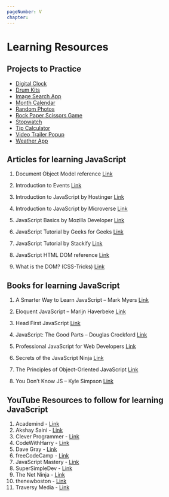 ```yaml
---
pageNumber: V
chapter: 
---
```

# Learning Resources
## Projects to Practice

- [Digital Clock](../beginner-projects/digital-clock.md)
- [Drum Kits](../beginner-projects/electronic-drum-kit.md)
- [Image Search App](../beginner-projects/image-search.md)
- [Month Calendar](../beginner-projects/monthly-calendar.md)
- [Random Photos](../beginner-projects/random-photos-generator.md)
- [Rock Paper Scissors Game](../beginner-projects/rock-paper-scissors-game.md)
- [Stopwatch](../beginner-projects/simple-stopwatch.md)
- [Tip Calculator](../beginner-projects/tip-calculator.md)
- [Video Trailer Popup](../beginner-projects/video-trailer-popup.md)
- [Weather App](../beginner-projects/weather-app.md)

## Articles for learning JavaScript 


1. Document Object Model reference [Link](https://developer.mozilla.org/en-US/docs/Web/API/Document_Object_Model)

2. Introduction to Events [Link](https://developer.mozilla.org/en-US/docs/Learn/JavaScript/Building_blocks/Events)

3. Introduction to JavaScript by Hostinger [Link](https://www.hostinger.com/tutorials/what-is-javascript)

4. Introduction to JavaScript by Microverse [Link](https://www.microverse.org/blog/introduction-to-javascript-a-guide-for-beginners)

5. 	JavaScript Basics by Mozilla Developer [Link](https://developer.mozilla.org/en-US/docs/Learn/Getting_started_with_the_web/JavaScript_basics)

6. JavaScript Tutorial by Geeks for Geeks [Link](https://www.geeksforgeeks.org/javascript/)

7. JavaScript Tutorial by Stackify [Link]( https://stackify.com/learn-javascript-tutorials/)

8. JavaScript HTML DOM reference [Link](https://www.w3schools.com/js/js_htmldom.asp)

9. What is the DOM? (CSS-Tricks) [Link](https://css-tricks.com/dom/)

## Books for learning JavaScript  

1. A Smarter Way to Learn JavaScript – Mark Myers [Link](https://www.amazon.in/Smarter-Way-Learn-JavaScript-technology-ebook/dp/B00H1W9I6C)

2. Eloquent JavaScript – Marijn Haverbeke [Link](https://www.amazon.in/Eloquent-JavaScript-3rd-Introduction-Programming-ebook/dp/B07C96Q217)

3. Head First JavaScript [Link](https://www.amazon.com/Head-First-JavaScript-Programming-Brain-Friendly/dp/144934013X?tag=javamysqlanta-20)

4. JavaScript: The Good Parts – Douglas Crockford [Link](https://www.amazon.in/Javascript-Good-Parts-D-Crockford/dp/0596517742)

5. Professional JavaScript for Web Developers [Link](https://www.amazon.com/dp/1118026691)

6.  Secrets of the JavaScript Ninja [Link](https://www.amazon.com/Secrets-JavaScript-Ninja-John-Resig/dp/193398869X?tag=javamysqlanta-20)

7.  The Principles of Object-Oriented JavaScript [Link](https://www.amazon.com/Principles-Object-Oriented-JavaScript-Nicholas-Zakas/dp/1593275404?tag=javamysqlanta-20)

8. You Don’t Know JS – Kyle Simpson [Link](https://www.amazon.in/You-Dont-Know-Set-Volumes/dp/9352136268)

## YouTube Resources to follow for learning JavaScript  

1. Academind - [Link]( https://www.youtube.com/c/Academind)
2. Akshay Saini - [Link](https://www.youtube.com/@akshaymarch7)
3. Clever Programmer - [Link](https://www.youtube.com/@CleverProgrammer)
4. CodeWithHarry - [Link](https://www.youtube.com/c/CodeWithHarry)
5. Dave Gray - [Link](https://www.youtube.com/@DaveGrayTeachesCode)
6. freeCodeCamp - [Link](https://www.youtube.com/c/Freecodecamp)
7. JavaScript Mastery - [Link](https://www.youtube.com/@javascriptmastery)
8. SuperSimpleDev - [Link](https://www.youtube.com/@SuperSimpleDev)
9. The Net Ninja - [Link](https://www.youtube.com/channel/UCW5YeuERMmlnqo4oq8vwUpg)
10. thenewboston - [Link](https://www.youtube.com/@thenewboston)
11. Traversy Media - [Link](https://www.youtube.com/user/TechGuyWeb)
